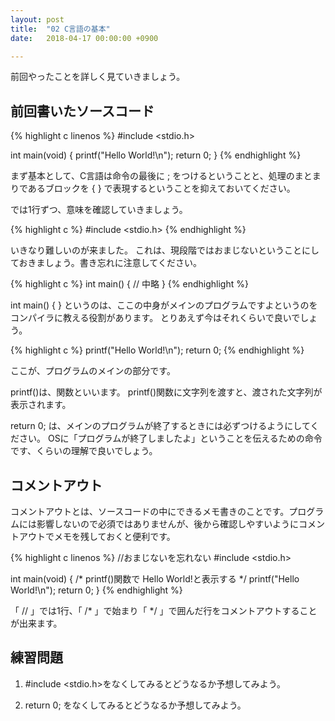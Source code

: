 ```yaml
---
layout: post
title:  "02 C言語の基本"
date:   2018-04-17 00:00:00 +0900

---
```



前回やったことを詳しく見ていきましょう。

## 前回書いたソースコード

{% highlight c linenos %}
#include <stdio.h>

int main(void) {
        printf("Hello World!\n");
        return 0;
}
{% endhighlight %}

まず基本として、C言語は命令の最後に ; をつけるということと、処理のまとまりであるブロックを { } で表現するということを抑えておいてください。

では1行ずつ、意味を確認していきましょう。

{% highlight c %}
#include <stdio.h>
{% endhighlight %}

いきなり難しいのが来ました。
これは、現段階ではおまじないということにしておきましょう。書き忘れに注意してください。


{% highlight c %}
int main()
{
    // 中略
}
{% endhighlight %}

int main() { } というのは、ここの中身がメインのプログラムですよというのをコンパイラに教える役割があります。
とりあえず今はそれくらいで良いでしょう。


{% highlight c %}
        printf("Hello World!\n");
        return 0;
{% endhighlight %}

ここが、プログラムのメインの部分です。

printf()は、関数といいます。
printf()関数に文字列を渡すと、渡された文字列が表示されます。

return 0; は、メインのプログラムが終了するときには必ずつけるようにしてください。
OSに「プログラムが終了しましたよ」ということを伝えるための命令です、くらいの理解で良いでしょう。

## コメントアウト

コメントアウトとは、ソースコードの中にできるメモ書きのことです。プログラムには影響しないので必須ではありませんが、後から確認しやすいようにコメントアウトでメモを残しておくと便利です。

{% highlight c linenos %}
//おまじないを忘れない
#include <stdio.h> 

int main(void) {
        /* printf()関数で
        Hello World!と表示する */
        printf("Hello World!\n");
        return 0;
}
{% endhighlight %}

「 // 」では1行、「 /* 」で始まり「 */ 」で囲んだ行をコメントアウトすることが出来ます。

## 練習問題

1. #include <stdio.h>をなくしてみるとどうなるか予想してみよう。

2. return 0; をなくしてみるとどうなるか予想してみよう。

